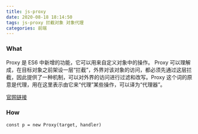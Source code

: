 ```yaml
---
title: js-proxy
date: 2020-08-18 18:14:50
tags: js-proxy 拦截对象 对象代理
categories: 前端
---
```


### What

Proxy 是 ES6 中新增的功能，它可以用来自定义对象中的操作。
Proxy 可以理解成，在目标对象之前架设一层“拦截”，外界对该对象的访问，都必须先通过这层拦截，因此提供了一种机制，可以对外界的访问进行过滤和改写。Proxy 这个词的原意是代理，用在这里表示由它来“代理”某些操作，可以译为“代理器”。

[官网链接](https://developer.mozilla.org/zh-CN/docs/Web/JavaScript/Reference/Global_Objects/Proxy)

### How

```
const p = new Proxy(target, handler)

```
